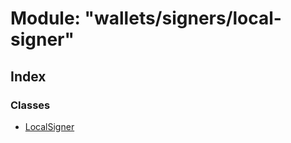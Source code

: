 # Module: "wallets/signers/local-signer"

## Index

### Classes

* [LocalSigner](../classes/_wallets_signers_local_signer_.localsigner.md)
